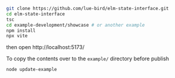 ```bash
git clone https://github.com/lue-bird/elm-state-interface.git
cd elm-state-interface
tsc
cd example-development/showcase # or another example
npm install
npx vite
```
then open http://localhost:5173/

To copy the contents over to the `example/` directory before publish
```bash
node update-example
```
